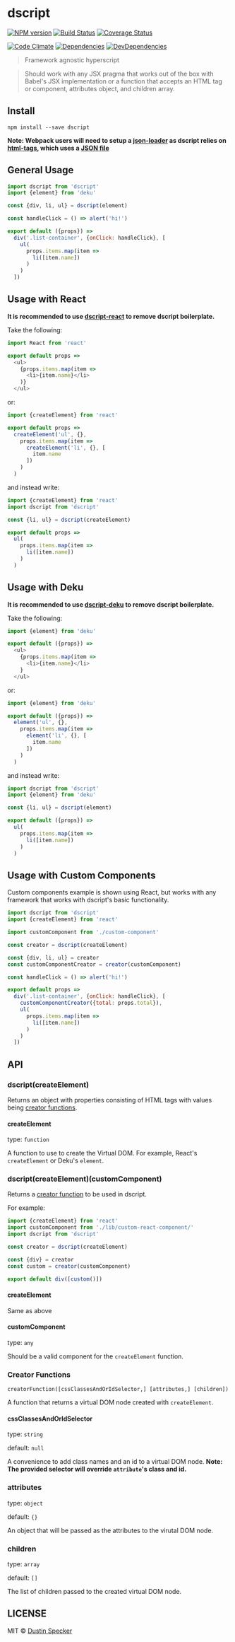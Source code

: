 # dscript
[![NPM version](https://badge.fury.io/js/dscript.svg)](https://badge.fury.io/js/dscript) [![Build Status](https://travis-ci.org/dustinspecker/dscript.svg)](https://travis-ci.org/dustinspecker/dscript) [![Coverage Status](https://img.shields.io/coveralls/dustinspecker/dscript.svg)](https://coveralls.io/r/dustinspecker/dscript?branch=master)

[![Code Climate](https://codeclimate.com/github/dustinspecker/dscript/badges/gpa.svg)](https://codeclimate.com/github/dustinspecker/dscript) [![Dependencies](https://david-dm.org/dustinspecker/dscript.svg)](https://david-dm.org/dustinspecker/dscript/#info=dependencies&view=table) [![DevDependencies](https://david-dm.org/dustinspecker/dscript/dev-status.svg)](https://david-dm.org/dustinspecker/dscript/#info=devDependencies&view=table)

> Framework agnostic hyperscript

> Should work with any JSX pragma that works out of the box with Babel's JSX implementation or a function that accepts an HTML tag or component, attributes object, and children array.

## Install
```
npm install --save dscript
```

**Note: Webpack users will need to setup a [json-loader](https://github.com/webpack/json-loader) as dscript relies on [html-tags](https://github.com/sindresorhus/html-tags), which uses a [JSON file](https://github.com/sindresorhus/html-tags/blob/master/html-tags.json)**

## General Usage
```javascript
import dscript from 'dscript'
import {element} from 'deku'

const {div, li, ul} = dscript(element)

const handleClick = () => alert('hi!')

export default ({props}) =>
  div('.list-container', {onClick: handleClick}, [
    ul(
      props.items.map(item =>
        li([item.name])
      )
    )
  ])
```

## Usage with React
**It is recommended to use [dscript-react](https://github.com/dustinspecker/dscript-react) to remove dscript boilerplate.**

Take the following:
```javascript
import React from 'react'

export default props =>
  <ul>
    {props.items.map(item =>
      <li>{item.name}</li>
    )}
  </ul>
```
or:
```javascript
import {createElement} from 'react'

export default props =>
  createElement('ul', {},
    props.items.map(item =>
      createElement('li', {}, [
        item.name
      ])
    )
  )
```

and instead write:

```javascript
import {createElement} from 'react'
import dscript from 'dscript'

const {li, ul} = dscript(createElement)

export default props =>
  ul(
    props.items.map(item =>
      li([item.name])
    )
  )

```

## Usage with Deku
**It is recommended to use [dscript-deku](https://github.com/dustinspecker/dscript-deku) to remove dscript boilerplate.**

Take the following:
```javascript
import {element} from 'deku'

export default ({props}) =>
  <ul>
    {props.items.map(item =>
      <li>{item.name}</li>
    }
  </ul>
```

or:

```javascript
import {element} from 'deku'

export default ({props}) =>
  element('ul', {},
    props.items.map(item =>
      element('li', {}, [
        item.name
      ])
    )
  )
```

and instead write:
```javascript
import dscript from 'dscript'
import {element} from 'deku'

const {li, ul} = dscript(element)

export default ({props}) =>
  ul(
    props.items.map(item =>
      li([item.name])
    )
  )
```

## Usage with Custom Components
Custom components example is shown using React, but works with any framework that works with dscript's basic functionality.

```javascript
import dscript from 'dscript'
import {createElement} from 'react'

import customComponent from './custom-component'

const creator = dscript(createElement)

const {div, li, ul} = creator
const customComponentCreator = creator(customComponent)

const handleClick = () => alert('hi!')

export default props =>
  div('.list-container', {onClick: handleClick}, [
    customComponentCreator({total: props.total}),
    ul(
      props.items.map(item =>
        li([item.name])
      )
    )
  ])
```

## API
### dscript(createElement)
Returns an object with properties consisting of HTML tags with values being [creator functions](#creator-functions).

#### createElement
type: `function`

A function to use to create the Virtual DOM. For example, React's `createElement` or Deku's `element`.

### dscript(createElement)(customComponent)

Returns a [creator function](#creator-functions) to be used in dscript.

For example:

```javascript
import {createElement} from 'react'
import customComponent from './lib/custom-react-component/'
import dscript from 'dscript'

const creator = dscript(createElement)

const {div} = creator
const custom = creator(customComponent)

export default div([custom()])
```

#### createElement

Same as above

#### customComponent

type: `any`

Should be a valid component for the `createElement` function.


### Creator Functions
`creatorFunction([cssClassesAndOrIdSelector,] [attributes,] [children])`

A function that returns a virtual DOM node created with `createElement`.

#### cssClassesAndOrIdSelector
type: `string`

default: `null`

A convenience to add class names and an id to a virtual DOM node. **Note: The provided selector will override `attribute`'s class and id.**

### attributes
type: `object`

default: `{}`

An object that will be passed as the attributes to the virutal DOM node.

### children
type: `array`

default: `[]`

The list of children passed to the created virtual DOM node.

## LICENSE
MIT © [Dustin Specker](https://github.com/dustinspecker)

